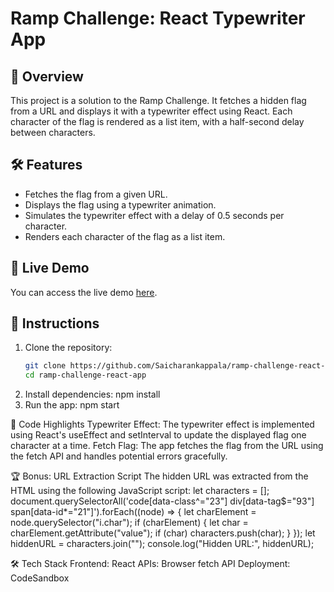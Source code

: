 # Ramp Challenge: React Typewriter App

## 🚀 Overview
This project is a solution to the Ramp Challenge. It fetches a hidden flag from a URL and displays it with a typewriter effect using React. Each character of the flag is rendered as a list item, with a half-second delay between characters.

## 🛠 Features
- Fetches the flag from a given URL.
- Displays the flag using a typewriter animation.
- Simulates the typewriter effect with a delay of 0.5 seconds per character.
- Renders each character of the flag as a list item.

## 🔗 Live Demo
You can access the live demo [here](<CodeSandbox Link>).

## 📝 Instructions
1. Clone the repository:
   ```bash
   git clone https://github.com/Saicharankappala/ramp-challenge-react-app.git
   cd ramp-challenge-react-app
2. Install dependencies:
   npm install
3.  Run the app:
   npm start

📜 Code Highlights
Typewriter Effect:
The typewriter effect is implemented using React's useEffect and setInterval to update the displayed flag one character at a time.
Fetch Flag:
The app fetches the flag from the URL using the fetch API and handles potential errors gracefully.

🏆 Bonus: URL Extraction Script
The hidden URL was extracted from the HTML using the following JavaScript script:
let characters = [];
document.querySelectorAll('code[data-class^="23"] div[data-tag$="93"] span[data-id*="21"]').forEach((node) => {
  let charElement = node.querySelector("i.char");
  if (charElement) {
    let char = charElement.getAttribute("value");
    if (char) characters.push(char);
  }
});
let hiddenURL = characters.join("");
console.log("Hidden URL:", hiddenURL);

🛠 Tech Stack
Frontend: React
APIs: Browser fetch API
Deployment: CodeSandbox

